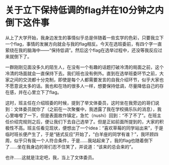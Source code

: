 # 关于立下保持低调的flag并在10分钟之内倒下这件事

从上了大学开始，我身边发生的事情似乎总是伴随着一些玄学的色彩，只要我立下一个flag，事情的发展方向就会与我的flag相反。今天在选班委前，有四个字一直萦绕在我的脑海中——“保持低调”。然后这个flag在选举过程中，还没等我反应过来就倒下了。  

一群刚刚见面没多久的陌生人，在没有一个有趣的话题打破冷清的局面之前，这个冷清的场面就会一直保持下去。我们班也没有例外。直到在选举班委环节之前，大家之间的交流都十分克制，即使是每个人都需要发言的自我介绍环节，似乎大家也不愿意说太多的话。我也和在场的很多人一样，想要保持低调，尽量降低自己的存在感，并在心里立下了flag。

这时，班主任在介绍班委的时候，提到了举文体委员，这时坐在我旁边的哥们说到：文体委员就你了（之前在一次聚餐中，我透露了我在学校搞乐队的消息），我心里咯噔了一下，但是表面故作镇定，急忙（nushi）回到：“不了不了”。在班主任价绍完规则之后，便让我们下去自己选举了。但是正如前面所提到的，大家的积极性不高。班主任看见现状，便想出了一个idea：“喜欢草莓的同学站出来”，于是临时班长便产生了，于是“链式反应”开始了，“白羊座的同学有谁？”，我环顾四周，似乎只有我一个人符合条件，于是……我站起来了，我的flag也随着倒下了……坐在我身边的哥们忍不住笑了，并说道：“该来的总会来的”。  

也许……这就是注定吧，我，当上了文体委员。